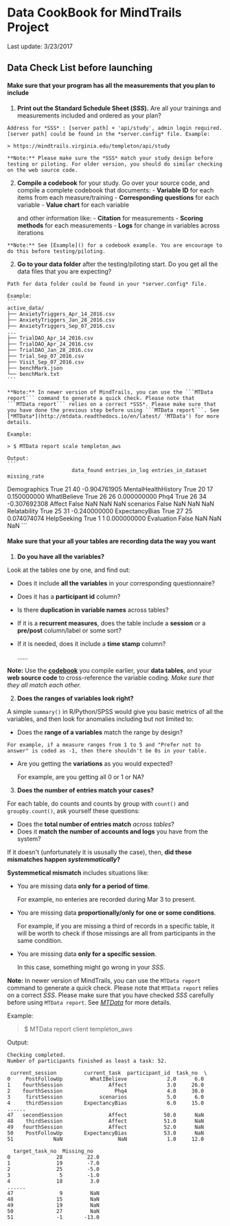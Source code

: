 # Data CookBook for MindTrails Project

Last update: 3/23/2017

## Data Check List before launching

#### Make sure that your program has all the measurements that you plan to include

  1. **Print out the Standard Schedule Sheet (*SSS*).** Are all your trainings and measurements included and ordered as your plan?

    Address for *SSS* : [server path] + 'api/study', admin login required. [server path] could be found in the *server.config* file. Example:

    > https://mindtrails.virginia.edu/templeton/api/study

    **Note:** Please make sure the *SSS* match your study design before testing or piloting. For older version, you should do similar checking on the web source code.

  2. **Compile a codebook** for your study. Go over your source code, and compile a complete codebook that documents:
    - **Variable ID** for each items from each measure/training
    - **Corresponding questions** for each variable
    - **Value chart** for each variable

      and other information like:
    - **Citation** for measurements
    - **Scoring methods** for each measurements
    - **Logs** for change in variables across iterations

    **Note:** See [Example]() for a codebook example. You are encourage to do this before testing/piloting.
  2. **Go to your data folder** after the testing/piloting start. Do you get all the data files that you are expecting?

    Path for data folder could be found in your *server.config* file.

    Example:
    ```
    active_data/
    ├── AnxietyTriggers_Apr_14_2016.csv
    ├── AnxietyTriggers_Jan_28_2016.csv
    ├── AnxietyTriggers_Sep_07_2016.csv
    ...
    ├── TrialDAO_Apr_14_2016.csv
    ├── TrialDAO_Apr_24_2016.csv
    ├── TrialDAO_Jan_28_2016.csv
    ├── Trial_Sep_07_2016.csv
    ├── Visit_Sep_07_2016.csv
    ├── benchMark.json
    └── benchMark.txt
    ```

    **Note:** In newer version of MindTrails, you can use the ```MTData report``` command to generate a quick check. Please note that ```MTData report``` relies on a correct *SSS*. Please make sure that you have done the previous step before using ```MTData report```. See [*MTData*](http://mtdata.readthedocs.io/en/latest/ 'MTData') for more details.

    Example:

    > $ MTData report scale templeton_aws

    Output:
    ```
                         data_found entries_in_log entries_in_dataset  missing_rate
Demographics              True             21                 40  -0.904761905
MentalHealthHistory       True             20                 17   0.150000000
WhatIBelieve              True             26                 26   0.000000000
Phq4                      True             26                 34  -0.307692308
Affect                   False            NaN                NaN           NaN
scenarios                False            NaN                NaN           NaN
Relatability              True             25                 31  -0.240000000
ExpectancyBias            True             27                 25   0.074074074
HelpSeeking               True              1                  1   0.000000000
Evaluation               False            NaN                NaN           NaN
    ```

#### Make sure that your all your tables are recording data the way you want
1. **Do you have all the variables?**

  Look at the tables one by one, and find out:
  - Does it include **all the variables** in your corresponding questionnaire?    
  - Does it has a **participant id** column?
  - Is there **duplication in variable names** across tables?
  - If it is a **recurrent measures**, does the table include a **session** or a **pre/post** column/label or some sort?
  - If it is needed, does it include a **time stamp** column?

    ......

  **Note:** Use the [**codebook**](#make-sure-that-your-program-has-all-the-measurements-that-you-plan-to-include:) you compile earlier, your **data tables**, and your **web source code** to cross-reference the variable coding. *Make sure that they all match each other.*

2. **Does the ranges of variables look right?**

  A simple ```summary()``` in R/Python/SPSS would give you basic metrics of all the variables, and then look for anomalies including but not limited to:
  -  Does the **range of a variables** match the range by design?

    For example, if a measure ranges from 1 to 5 and "Prefer not to answer" is coded as -1, then there shouldn't be 0s in your table.

  - Are you getting the **variations** as you would expected?

    For example, are you getting all 0 or 1 or NA?

3. **Does the number of entries match your cases?**

  For each table, do counts and counts by group with ```count()``` and ```groupby.count()```, ask yourself these questions:
  - Does the **total number of entries match** *across tables*?
  - Does it **match the number of accounts and logs** you have from the system?

  If it doesn't (unfortunately it is ususally the case), then, **did these mismatches happen *systemmatically*?**

  **Systemmetical mismatch** includes situations like:
  - You are missing data **only for a period of time**.

    For example, no enteries are recorded during Mar 3 to present.
  - You are missing data **proportionally/only for one or some conditions**.

    For example, if you are missing a third of records in a specific table, it will be worth to check if those missings are all from participants in the same condition.

  - You are missing data **only for a specific session**.

    In this case, something might go wrong in your *SSS*.

  **Note:** In newer version of MindTrails, you can use the ```MTData report``` command to generate a quick check. Please note that ```MTData report``` relies on a correct *SSS*. Please make sure that you have checked *SSS* carefully before using ```MTData report```. See [*MTData*](http://mtdata.readthedocs.io/en/latest/ 'MTData') for more details.

  Example:
  > $ MTData report client templeton_aws

  Output:
  ```
  Checking completed.
Number of participants finished as least a task: 52.

   current_session         current_task  participant_id  task_no  \
0     PostFollowUp         WhatIBelieve             2.0      6.0   
1    fourthSession               Affect             3.0     26.0   
2    fourthSession                 Phq4             4.0     30.0   
3     firstSession            scenarios             5.0      6.0   
4     thirdSession       ExpectancyBias             6.0     15.0   
......
47   secondSession               Affect            50.0      NaN   
48    thirdSession               Affect            51.0      NaN   
49   fourthSession               Affect            52.0      NaN   
50    PostFollowUp       ExpectancyBias            53.0      NaN   
51             NaN                  NaN             1.0     12.0   

    target_task_no  Missing_no  
0               28        22.0  
1               19        -7.0  
2               25        -5.0  
3                5        -1.0  
4               18         3.0   
......  
47               9         NaN  
48              15         NaN  
49              19         NaN  
50              27         NaN  
51              -1       -13.0
  ```
